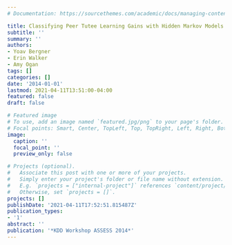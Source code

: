 ```yaml
---
# Documentation: https://sourcethemes.com/academic/docs/managing-content/

title: Classifying Peer Tutee Learning Gains with Hidden Markov Models
subtitle: ''
summary: ''
authors:
- Yoav Bergner
- Erin Walker
- Amy Ogan
tags: []
categories: []
date: '2014-01-01'
lastmod: 2021-04-11T13:51:00-04:00
featured: false
draft: false

# Featured image
# To use, add an image named `featured.jpg/png` to your page's folder.
# Focal points: Smart, Center, TopLeft, Top, TopRight, Left, Right, BottomLeft, Bottom, BottomRight.
image:
  caption: ''
  focal_point: ''
  preview_only: false

# Projects (optional).
#   Associate this post with one or more of your projects.
#   Simply enter your project's folder or file name without extension.
#   E.g. `projects = ["internal-project"]` references `content/project/deep-learning/index.md`.
#   Otherwise, set `projects = []`.
projects: []
publishDate: '2021-04-11T17:52:51.815487Z'
publication_types:
- '1'
abstract: ''
publication: '*KDD Workshop ASSESS 2014*'
---
```

